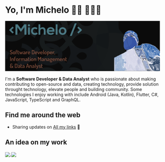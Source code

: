 # Yo, I'm Michelo 👋🏾 👩🏾‍💻


<img  src="https://github.com/michelo243/michelo243/blob/main/github_knowme.png"  alt="banner that says Michelo - software Developer, Information Management and Data Analyst alongside a cartoon illustration of Me in Ninja mode">

I'm a **Software Developer & Data Analyst** who is passionate about making contributing to open-source and data, creating technology, provide solution throught technology, elevate people and building community. Some technologies I enjoy working with include Android (Java, Kotlin), Flutter, C#, JavaScript, TypeScript and GraphQL. 

## Find me around the web

- Sharing updates on <a  href="https://linktr.ee/michelo243">All my links</a> 💼

## An idea on my work

<a href="https://github.com/michelo243">
  <img align="center" src="https://github-readme-stats.vercel.app/api/top-langs/?username=michelo243" />
</a>
<a href="https://github.com/michelo243">
  <img align="center" src="https://github-readme-stats.vercel.app/api?username=michelo243&&show_icons=true&title_color=ffffff&icon_color=bb2acf&text_color=daf7dc&bg_color=151515" />
</a>
